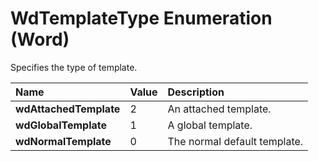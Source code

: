 
# WdTemplateType Enumeration (Word)

Specifies the type of template.



|**Name**|**Value**|**Description**|
|:-----|:-----|:-----|
|**wdAttachedTemplate**|2|An attached template.|
|**wdGlobalTemplate**|1|A global template.|
|**wdNormalTemplate**|0|The normal default template.|
